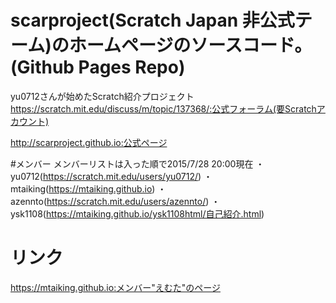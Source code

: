 
# scarproject(Scratch Japan 非公式テーム)のホームページのソースコード。(Github Pages Repo)

yu0712さんが始めたScratch紹介プロジェクト
https://scratch.mit.edu/discuss/m/topic/137368/:公式フォーラム(要Scratchアカウント)

http://scarproject.github.io:公式ページ

#メンバー
メンバーリストは入った順で2015/7/28 20:00現在
・yu0712(https://scratch.mit.edu/users/yu0712/)
・mtaiking(https://mtaiking.github.io)
・azennto(https://scratch.mit.edu/users/azennto/)
・ysk1108(https://mtaiking.github.io/ysk1108html/自己紹介.html)

# リンク
https://mtaiking.github.io:メンバー"えむた"のページ
